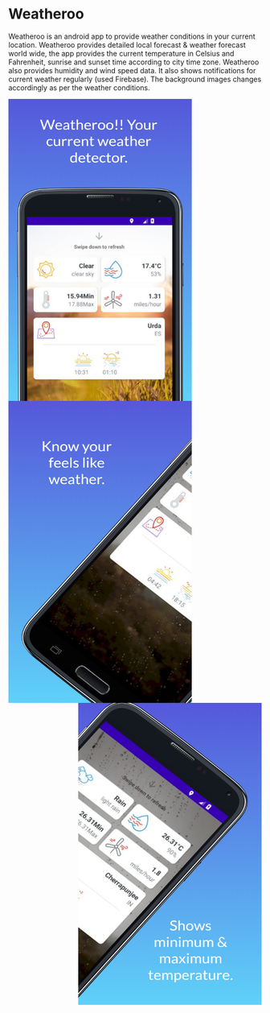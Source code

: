 # Weatheroo
Weatheroo is an android app to provide weather conditions in your current location. Weatheroo provides detailed local forecast &amp; weather forecast world wide, the app provides the current temperature in Celsius and Fahrenheit, sunrise and sunset time according to city time zone. Weatheroo also provides humidity and wind speed data. It also shows notifications for current weather regularly (used Firebase). The background images changes accordingly as per the weather conditions.

<img src="https://github.com/Dhananjai543/Weatheroo/blob/master/screen_1.png" align="left" height="600" width="365" />

<img src="https://github.com/Dhananjai543/Weatheroo/blob/master/screen_2.png" align="center" height="600" width="365" />

<img src="https://github.com/Dhananjai543/Weatheroo/blob/master/screen_3.png" align="right" height="600" width="365" />


